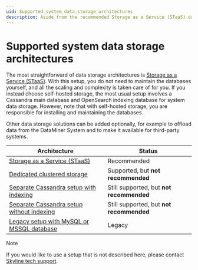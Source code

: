 ```yaml
---
uid: Supported_system_data_storage_architectures
description: Aside from the recommended Storage as a Service (STaaS) data storage architecture, you can also use DataMiner with dedicated clustered storage.
---
```


# Supported system data storage architectures

The most straightforward of data storage architectures is [Storage as a Service (STaaS)](xref:STaaS). With this setup, you do not need to maintain the databases yourself, and all the scaling and complexity is taken care of for you. If you instead choose self-hosted storage, the most usual setup involves a Cassandra main database and OpenSearch indexing database for system data storage. However, note that with self-hosted storage, you are responsible for installing and maintaining the databases.

Other data storage solutions can be added optionally, for example to offload data from the DataMiner System and to make it available for third-party systems.

|Architecture | Status |
|-------------|--------|
| [Storage as a Service (STaaS)](xref:STaaS) | Recommended |
| [Dedicated clustered storage](xref:Dedicated_clustered_storage) | Supported, but **not recommended** |
| [Separate Cassandra setup with indexing](xref:Separate_Cassandra_setup_with_Elasticsearch) | Still supported, but **not recommended** |
| [Separate Cassandra setup without indexing](xref:Separate_Cassandra_setup_without_Elasticsearch) | Still supported, but **not recommended** |
| [Legacy setup with MySQL or MSSQL database](xref:Legacy_setup_with_MySQL_or_MSSQL_database) | Legacy |

> [!NOTE]
> If you would like to use a setup that is not described here, please contact [Skyline tech support](mailto:techsupport@skyline.be).
